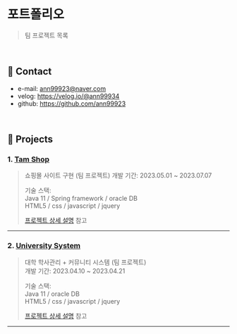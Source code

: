 # 포트폴리오
>팀 프로젝트 목록

</br>

## :pushpin: Contact
- e-mail: ann99923@naver.com
- velog: https://velog.io/@ann99934
- github: https://github.com/ann99923

</br>

## :pushpin: Projects

### 1. [Tam Shop](https://github.com/ann99923/Tam-shop.git)
>쇼핑몰 사이트 구현 (팀 프로젝트)
>개발 기간: 2023.05.01 ~ 2023.07.07
>  
>기술 스택:    
>Java 11 / Spring framework / oracle DB <br>
>HTML5 / css / javascript / jquery
>
>[프로젝트 상세 설명](https://github.com/ann99923/Tam-shop.git) 참고

---
### 2. [University System](https://github.com/ann99923/Hi-University.git)
>대학 학사관리 + 커뮤니티 시스템 (팀 프로젝트)  
>개발 기간: 2023.04.10 ~ 2023.04.21 
>  
>기술 스택:    
>Java 11 / oracle DB <br>
>HTML5 / css / javascript / jquery
>
>[프로젝트 상세 설명](https://github.com/ann99923/Hi-University.git) 참고
---
